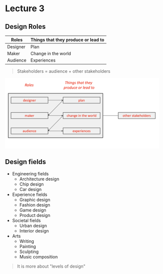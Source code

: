 # Lecture 3

## Design Roles

| Roles | Things that they produce or lead to |
| ----- | ----------------------------------- |
| Designer | Plan |
| Maker | Change in the world |
| Audience | Experiences |

> Stakeholders = audience + other stakeholders

![Interactions Among Design Roles](./figures/design-role-interactions.png)

## Design fields

- Engineering fields
    - Architecture design
    - Chip design
    - Car design
- Experience fields
    - Graphic design
    - Fashion design
    - Game design
    - Product design
- Societal fields
    - Urban design
    - Interior design
- Arts
    - Writing
    - Painting
    - Sculpting
    - Music composition

> It is more about "levels of design"